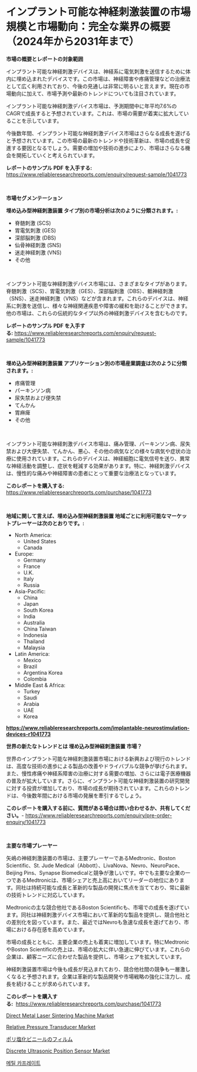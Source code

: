 <p><h1>インプラント可能な神経刺激装置の市場規模と市場動向：完全な業界の概要（2024年から2031年まで）</h1></p><p><strong>市場の概要とレポートの対象範囲</strong></p>
<p><p>インプラント可能な神経刺激デバイスは、神経系に電気刺激を送信するために体内に埋め込まれたデバイスです。この市場は、神経障害や疼痛管理などの治療法として広く利用されており、今後の見通しは非常に明るいと言えます。現在の市場動向に加えて、市場予測や最新のトレンドについても注目されています。</p><p>インプラント可能な神経刺激デバイス市場は、予測期間中に年平均7.6%のCAGRで成長すると予想されています。これは、市場の需要が着実に拡大していることを示しています。</p><p>今後数年間、インプラント可能な神経刺激デバイス市場はさらなる成長を遂げると予想されています。この市場の最新のトレンドや技術革新は、市場の成長を促進する要因となるでしょう。需要の増加や技術の進歩により、市場はさらなる機会を開拓していくと考えられています。</p></p>
<p><strong>レポートのサンプル PDF を入手する:</strong> <a href="https://www.reliableresearchreports.com/enquiry/request-sample/1041773">https://www.reliableresearchreports.com/enquiry/request-sample/1041773</a></p>
<p>&nbsp;</p>
<p><strong>市場セグメンテーション</strong></p>
<p><strong>埋め込み型神経刺激装置 タイプ別の市場分析は次のように分類されます。:</strong></p>
<p><ul><li>脊髄刺激 (SCS)</li><li>胃電気刺激 (GES)</li><li>深部脳刺激 (DBS)</li><li>仙骨神経刺激 (SNS)</li><li>迷走神経刺激 (VNS)</li><li>その他</li></ul></p>
<p>&nbsp;</p>
<p><p>インプラント可能な神経刺激デバイス市場には、さまざまなタイプがあります。脊髄刺激（SCS）、胃電気刺激（GES）、深部脳刺激（DBS）、骶神経刺激（SNS）、迷走神経刺激（VNS）などが含まれます。これらのデバイスは、神経系に刺激を送信し、様々な神経関連疾患や障害の緩和を助けることができます。他の市場は、これらの伝統的なタイプ以外の神経刺激デバイスを含むものです。</p></p>
<p><strong>レポートのサンプル PDF を入手する:</strong>&nbsp;<a href="https://www.reliableresearchreports.com/enquiry/request-sample/1041773">https://www.reliableresearchreports.com/enquiry/request-sample/1041773</a></p>
<p>&nbsp;</p>
<p><strong> 埋め込み型神経刺激装置 アプリケーション別の市場産業調査は次のように分類されます。:</strong></p>
<p><ul><li>疼痛管理</li><li>パーキンソン病</li><li>尿失禁および便失禁</li><li>てんかん</li><li>胃麻痺</li><li>その他</li></ul></p>
<p>&nbsp;</p>
<p><p>インプラント可能な神経刺激デバイス市場は、痛み管理、パーキンソン病、尿失禁および大便失禁、てんかん、悪心、その他の病気などの様々な病気や症状の治療に使用されています。これらのデバイスは、神経細胞に電気信号を送り、異常な神経活動を調整し、症状を軽減する効果があります。特に、神経刺激デバイスは、慢性的な痛みや神経障害の患者にとって重要な治療法となっています。</p></p>
<p><strong>このレポートを購入する:</strong>&nbsp; <a href="https://www.reliableresearchreports.com/purchase/1041773">https://www.reliableresearchreports.com/purchase/1041773</a></p>
<p>&nbsp;</p>
<p><strong>地域に関して言えば、埋め込み型神経刺激装置 地域ごとに利用可能なマーケットプレーヤーは次のとおりです。:</strong></p>
<p><ul>
    <li>
        North America:
        <ul>
            <li>United States</li>
            <li>Canada</li>
        </ul>
    </li>
    <li>
        Europe:
        <ul>
            <li>Germany</li>
            <li>France</li>
            <li>U.K.</li>
            <li>Italy</li>
            <li>Russia</li>
        </ul>
    </li>
    <li>
        Asia-Pacific:
        <ul>
            <li>China</li>
            <li>Japan</li>
            <li>South Korea</li>
            <li>India</li>
            <li>Australia</li>
            <li>China Taiwan</li>
            <li>Indonesia</li>
            <li>Thailand</li>
            <li>Malaysia</li>
        </ul>
    </li>
    <li>
        Latin America:
        <ul>
            <li>Mexico</li>
            <li>Brazil</li>
            <li>Argentina Korea</li>
            <li>Colombia</li>
        </ul>
    </li>
    <li>
        Middle East & Africa:
        <ul>
            <li>Turkey</li>
            <li>Saudi</li>
            <li>Arabia</li>
            <li>UAE</li>
            <li>Korea</li>
        </ul>
    </li>
    </ul></p>
<p><strong><a href="https://www.reliableresearchreports.com/implantable-neurostimulation-devices-r1041773">https://www.reliableresearchreports.com/implantable-neurostimulation-devices-r1041773</a></strong>&nbsp;</p>
<p><strong>世界の新たなトレンドとは 埋め込み型神経刺激装置 市場？</strong></p>
<p><p>世界のインプラント可能な神経刺激装置市場における新興および現行のトレンドは、高度な技術の進歩による製品の改善やドライバブルな競争が挙げられます。また、慢性疼痛や神経系障害の治療に対する需要の増加、さらには電子医療機器の普及が拡大しています。さらに、インプラント可能な神経刺激装置の研究開発に対する投資が増加しており、市場の成長が期待されています。これらのトレンドは、今後数年間における市場の発展を牽引するでしょう。</p></p>
<p><strong>このレポートを購入する前に、質問がある場合は問い合わせるか、共有してください。</strong>- <a href="https://www.reliableresearchreports.com/enquiry/pre-order-enquiry/1041773">https://www.reliableresearchreports.com/enquiry/pre-order-enquiry/1041773</a></p>
<p>&nbsp;</p>
<p><strong>主要な市場プレーヤー</strong></p>
<p><p>矢嶋の神経刺激装置の市場は、主要プレーヤーであるMedtronic、Boston Scientific、St. Jude Medical（Abbott）、LivaNova、Nevro、NeuroPace、Beijing Pins、Synapse Biomedicalと競争が激しいです。中でも主要な企業の一つであるMedtronicは、市場シェアと売上高においてリーダーの地位にあります。同社は持続可能な成長と革新的な製品の開発に焦点を当てており、常に最新の技術トレンドに対応しています。</p><p>Medtronicの主な競合他社であるBoston Scientificも、市場での成長を遂げています。同社は神経刺激デバイス市場において革新的な製品を提供し、競合他社との差別化を図っています。また、最近ではNevroも急速な成長を遂げており、市場における存在感を高めています。</p><p>市場の成長とともに、主要企業の売上も着実に増加しています。特にMedtronicやBoston Scientificの売上は、市場の拡大に伴い急速に伸びています。これらの企業は、顧客ニーズに合わせた製品を提供し、市場シェアを拡大しています。</p><p>神経刺激装置市場は今後も成長が見込まれており、競合他社間の競争も一層激しくなると予想されます。企業は革新的な製品開発や市場戦略の強化に注力し、成長を続けることが求められています。</p></p>
<p><strong>このレポートを購入する:</strong>&nbsp;&nbsp;<a href="https://www.reliableresearchreports.com/purchase/1041773">https://www.reliableresearchreports.com/purchase/1041773</a></p>
<p><p><a href="https://github.com/Hazelklievgspy6vdcsmu106w/Market-Research-Report-List-2/blob/main/direct-metal-laser-sintering-machine-market.md">Direct Metal Laser Sintering Machine Market</a></p><p><a href="https://github.com/lubmix/Market-Research-Report-List-2/blob/main/relative-pressure-transducer-market.md">Relative Pressure Transducer Market</a></p><p><a href="https://github.com/EstelWisozk1/Market-Research-Report-List-1/blob/main/326744129090.md">ポリ塩化ビニールのフィルム</a></p><p><a href="https://www.linkedin.com/pulse/discrete-ultrasonic-position-sensor-market-exploring-share-cdh8c?trackingId=DXC7%2FuFzjZ66I7IDQksI2g%3D%3D">Discrete Ultrasonic Position Sensor Market</a></p><p><a href="https://github.com/GabrielBlanda5656/Market-Research-Report-List-1/blob/main/450291026765.md">메틸 카프레이트</a></p></p>